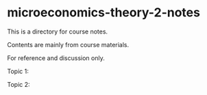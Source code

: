 # microeconomics-theory-2-notes

This is a directory for course notes.

Contents are mainly from course materials.

For reference and discussion only.

Topic 1: 

Topic 2:
